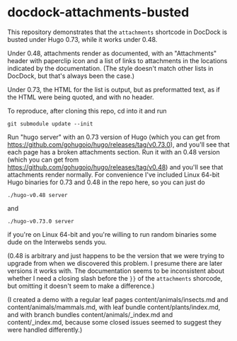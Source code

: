 # docdock-attachments-busted

This repository demonstrates that the `attachments` shortcode in DocDock is busted under Hugo 0.73, while it
works under 0.48.

Under 0.48, attachments render as documented, with an "Attachments"
header with paperclip icon and a list of links to attachments in the
locations indicated by the documentation.  (The style doesn't match
other lists in DocDock, but that's always been the case.)

Under 0.73, the HTML for the list is output, but as preformatted text,
as if the HTML were being quoted, and with no header.

To reproduce, after cloning this repo, cd into it and run

    git submodule update --init

Run "hugo server" with an 0.73 version of Hugo (which you can get
from https://github.com/gohugoio/hugo/releases/tag/v0.73.0),
and you'll see that each page has a broken attachments
section.  Run it with an 0.48 version (which you can get from
https://github.com/gohugoio/hugo/releases/tag/v0.48) and you'll see that
attachments render normally.  For convenience I've included Linux 64-bit
Hugo binaries for 0.73 and 0.48 in the repo here, so you can just do

    ./hugo-v0.48 server

and

    ./hugo-v0.73.0 server

if you're on Linux 64-bit and you're willing to run random binaries some
dude on the Interwebs sends you.

(0.48 is arbitrary and just happens to be the version that we were trying
to upgrade from when we discovered this problem.  I presume there are later
versions it works with.  The documentation seems to be inconsistent about
whether I need a closing slash before the `}}` of the `attachments`
shorcode, but omitting it doesn't seem to make a difference.)

(I created a demo with a regular leaf pages content/animals/insects.md
and content/animals/mammals.md, with leaf bundle content/plants/index.md,
and with branch bundles content/animals/_index.md and content/_index.md,
because some closed issues seemed to suggest they were handled
differently.)

